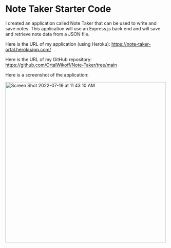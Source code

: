 # Note Taker Starter Code
I created an application called Note Taker that can be used to write and save notes. This application will use an Express.js back end and will save and retrieve note data from a JSON file.

Here is the URL of my application (using Heroku):
https://note-taker-ortal.herokuapp.com/


Here is the URL of my GitHub repository:
https://github.com/OrtalWikoff/Note-Taker/tree/main


Here is a screenshot of the application:

<img width="500" alt="Screen Shot 2022-07-19 at 11 43 10 AM" src="https://user-images.githubusercontent.com/100814403/179792461-0dea30d8-17aa-4444-ba70-3884a0434fd6.png">



